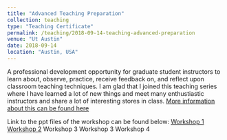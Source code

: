 ```yaml
---
title: "Advanced Teaching Preparation"
collection: teaching
type: "Teaching Certificate"
permalink: /teaching/2018-09-14-teaching-advanced-preparation
venue: "Ut Austin"
date: 2018-09-14
location: "Austin, USA"
---
```



A professional development opportunity for graduate student instructors to learn about, observe, practice, receive feedback on, and reflect upon classroom teaching techniques.
I am glad that I joined this teaching series where I have learned a lot of new things and meet many enthustiastic instructors and share a lot of interesting stores in class. [More information about this can be found here](https://utexas.box.com/s/wt20w4pcku781bpxzf25q65akjqduvmf)

 Link to the ppt files of the workshop can be found below:
 [Workshop 1](https://utexas.box.com/s/bu14fzpjvd0ksmewwxw6bu4s1ow0oxeo)
 [Workshop 2](https://utexas.box.com/s/7op7fvtu43s8zm9pyzkgv44prf2xi9au)
 Workshop 3
 Workshop 3
 Workshop 4
 
